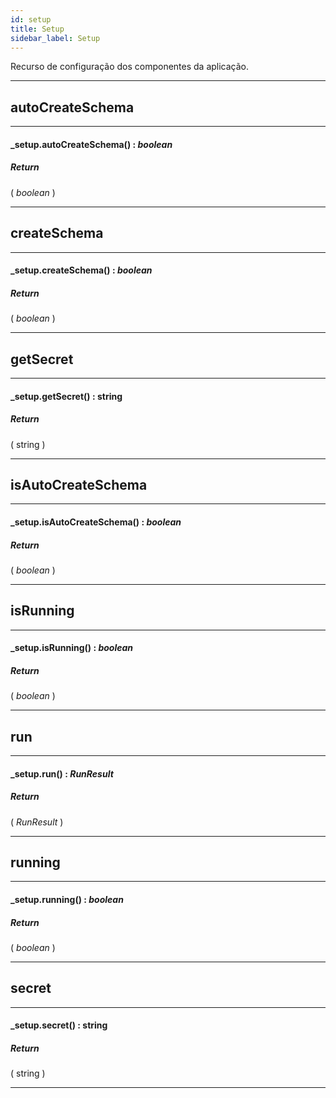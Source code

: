 ```yaml
---
id: setup
title: Setup
sidebar_label: Setup
---
```


Recurso de configuração dos componentes da aplicação.

---

## autoCreateSchema

---

#### _setup.autoCreateSchema() : _boolean_
##### Return

( _boolean_ )


---

## createSchema

---

#### _setup.createSchema() : _boolean_
##### Return

( _boolean_ )


---

## getSecret

---

#### _setup.getSecret() : string
##### Return

( string )


---

## isAutoCreateSchema

---

#### _setup.isAutoCreateSchema() : _boolean_
##### Return

( _boolean_ )


---

## isRunning

---

#### _setup.isRunning() : _boolean_
##### Return

( _boolean_ )


---

## run

---

#### _setup.run() : _RunResult_
##### Return

( _RunResult_ )


---

## running

---

#### _setup.running() : _boolean_
##### Return

( _boolean_ )


---

## secret

---

#### _setup.secret() : string
##### Return

( string )


---


